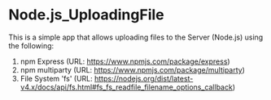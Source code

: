 # Node.js_UploadingFile

This is a simple app that allows uploading files to the Server (Node.js) using the following:

1. npm Express      (URL: https://www.npmjs.com/package/express)
2. npm multiparty   (URL: https://www.npmjs.com/package/multiparty)
3. File System 'fs' (URL: https://nodejs.org/dist/latest-v4.x/docs/api/fs.html#fs_fs_readfile_filename_options_callback)
